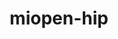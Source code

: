 ---
title: "miopen-hip"
layout: cache
categories: [package, develop]
meta: {"compilers": ["gcc@=13.2.0"], "num_specs": 8, "num_specs_by_stack": {"ml-linux-x86_64-rocm": 8, "root": 8}, "oss": ["ubuntu24.04"], "platforms": ["linux"], "stacks": ["ml-linux-x86_64-rocm", "root"], "targets": ["x86_64_v3"], "versions": ["6.1.2"]}
spec_details: [{"compiler": "gcc@=13.2.0", "hash": "2qnssyeau4fpqwiqj5dif7x5k2s5clg7", "os": "ubuntu24.04", "platform": "linux", "size": "-", "stacks": ["ml-linux-x86_64-rocm", "root"], "target": "x86_64_v3", "variants": ["~asan", "build_system=cmake", "build_type=Release", "+ck", "generator=make", "~ipo", "patches=ea17b87"], "versions": ["6.1.2"]}, {"compiler": "gcc@=13.2.0", "hash": "ersr4qqyplnaspqeeo5opdlre5u3ohzr", "os": "ubuntu24.04", "platform": "linux", "size": "-", "stacks": ["ml-linux-x86_64-rocm", "root"], "target": "x86_64_v3", "variants": ["~asan", "build_system=cmake", "build_type=Release", "+ck", "generator=make", "~ipo", "patches=ea17b87"], "versions": ["6.1.2"]}, {"compiler": "gcc@=13.2.0", "hash": "f4fma2dydlz6wnemvelkfxvmka5cqd66", "os": "ubuntu24.04", "platform": "linux", "size": "-", "stacks": ["ml-linux-x86_64-rocm", "root"], "target": "x86_64_v3", "variants": ["~asan", "build_system=cmake", "build_type=Release", "+ck", "generator=make", "~ipo", "patches=ea17b87"], "versions": ["6.1.2"]}, {"compiler": "gcc@=13.2.0", "hash": "hsos57jmvlotr62pa2dab2dmk3jpzlra", "os": "ubuntu24.04", "platform": "linux", "size": "-", "stacks": ["ml-linux-x86_64-rocm", "root"], "target": "x86_64_v3", "variants": ["~asan", "build_system=cmake", "build_type=Release", "+ck", "generator=make", "~ipo", "patches=ea17b87"], "versions": ["6.1.2"]}, {"compiler": "gcc@=13.2.0", "hash": "i5hxvdir6a5mij34ao32hutkhsio4ibr", "os": "ubuntu24.04", "platform": "linux", "size": "-", "stacks": ["ml-linux-x86_64-rocm", "root"], "target": "x86_64_v3", "variants": ["~asan", "build_system=cmake", "build_type=Release", "+ck", "generator=make", "~ipo", "patches=ea17b87"], "versions": ["6.1.2"]}, {"compiler": "gcc@=13.2.0", "hash": "mjpabww7brtwdbrm3e3ybsohzdogxq5p", "os": "ubuntu24.04", "platform": "linux", "size": "-", "stacks": ["ml-linux-x86_64-rocm", "root"], "target": "x86_64_v3", "variants": ["~asan", "build_system=cmake", "build_type=Release", "+ck", "generator=make", "~ipo", "patches=ea17b87"], "versions": ["6.1.2"]}, {"compiler": "gcc@=13.2.0", "hash": "qqoarrcwc5el6wjkvuowoa74cslitht4", "os": "ubuntu24.04", "platform": "linux", "size": "-", "stacks": ["ml-linux-x86_64-rocm", "root"], "target": "x86_64_v3", "variants": ["~asan", "build_system=cmake", "build_type=Release", "+ck", "generator=make", "~ipo", "patches=ea17b87"], "versions": ["6.1.2"]}, {"compiler": "gcc@=13.2.0", "hash": "wddclj6nwzb6brlmprnpn6xyus37yded", "os": "ubuntu24.04", "platform": "linux", "size": "-", "stacks": ["ml-linux-x86_64-rocm", "root"], "target": "x86_64_v3", "variants": ["~asan", "build_system=cmake", "build_type=Release", "+ck", "generator=make", "~ipo", "patches=ea17b87"], "versions": ["6.1.2"]}]
---